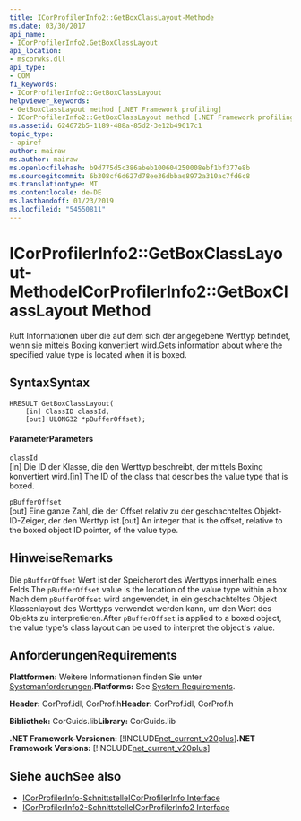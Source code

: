 ```yaml
---
title: ICorProfilerInfo2::GetBoxClassLayout-Methode
ms.date: 03/30/2017
api_name:
- ICorProfilerInfo2.GetBoxClassLayout
api_location:
- mscorwks.dll
api_type:
- COM
f1_keywords:
- ICorProfilerInfo2::GetBoxClassLayout
helpviewer_keywords:
- GetBoxClassLayout method [.NET Framework profiling]
- ICorProfilerInfo2::GetBoxClassLayout method [.NET Framework profiling]
ms.assetid: 624672b5-1189-488a-85d2-3e12b49617c1
topic_type:
- apiref
author: mairaw
ms.author: mairaw
ms.openlocfilehash: b9d775d5c386abeb100604250008ebf1bf377e8b
ms.sourcegitcommit: 6b308cf6d627d78ee36dbbae8972a310ac7fd6c8
ms.translationtype: MT
ms.contentlocale: de-DE
ms.lasthandoff: 01/23/2019
ms.locfileid: "54550811"
---
```

# <a name="icorprofilerinfo2getboxclasslayout-method"></a><span data-ttu-id="74f9c-102">ICorProfilerInfo2::GetBoxClassLayout-Methode</span><span class="sxs-lookup"><span data-stu-id="74f9c-102">ICorProfilerInfo2::GetBoxClassLayout Method</span></span>
<span data-ttu-id="74f9c-103">Ruft Informationen über die auf dem sich der angegebene Werttyp befindet, wenn sie mittels Boxing konvertiert wird.</span><span class="sxs-lookup"><span data-stu-id="74f9c-103">Gets information about where the specified value type is located when it is boxed.</span></span>  
  
## <a name="syntax"></a><span data-ttu-id="74f9c-104">Syntax</span><span class="sxs-lookup"><span data-stu-id="74f9c-104">Syntax</span></span>  
  
```  
HRESULT GetBoxClassLayout(  
    [in] ClassID classId,  
    [out] ULONG32 *pBufferOffset);  
```  
  
#### <a name="parameters"></a><span data-ttu-id="74f9c-105">Parameter</span><span class="sxs-lookup"><span data-stu-id="74f9c-105">Parameters</span></span>  
 `classId`  
 <span data-ttu-id="74f9c-106">[in] Die ID der Klasse, die den Werttyp beschreibt, der mittels Boxing konvertiert wird.</span><span class="sxs-lookup"><span data-stu-id="74f9c-106">[in] The ID of the class that describes the value type that is boxed.</span></span>  
  
 `pBufferOffset`  
 <span data-ttu-id="74f9c-107">[out] Eine ganze Zahl, die der Offset relativ zu der geschachteltes Objekt-ID-Zeiger, der den Werttyp ist.</span><span class="sxs-lookup"><span data-stu-id="74f9c-107">[out] An integer that is the offset, relative to the boxed object ID pointer, of the value type.</span></span>  
  
## <a name="remarks"></a><span data-ttu-id="74f9c-108">Hinweise</span><span class="sxs-lookup"><span data-stu-id="74f9c-108">Remarks</span></span>  
 <span data-ttu-id="74f9c-109">Die `pBufferOffset` Wert ist der Speicherort des Werttyps innerhalb eines Felds.</span><span class="sxs-lookup"><span data-stu-id="74f9c-109">The `pBufferOffset` value is the location of the value type within a box.</span></span> <span data-ttu-id="74f9c-110">Nach dem `pBufferOffset` wird angewendet, in ein geschachteltes Objekt Klassenlayout des Werttyps verwendet werden kann, um den Wert des Objekts zu interpretieren.</span><span class="sxs-lookup"><span data-stu-id="74f9c-110">After `pBufferOffset` is applied to a boxed object, the value type's class layout can be used to interpret the object's value.</span></span>  
  
## <a name="requirements"></a><span data-ttu-id="74f9c-111">Anforderungen</span><span class="sxs-lookup"><span data-stu-id="74f9c-111">Requirements</span></span>  
 <span data-ttu-id="74f9c-112">**Plattformen:** Weitere Informationen finden Sie unter [Systemanforderungen](../../../../docs/framework/get-started/system-requirements.md).</span><span class="sxs-lookup"><span data-stu-id="74f9c-112">**Platforms:** See [System Requirements](../../../../docs/framework/get-started/system-requirements.md).</span></span>  
  
 <span data-ttu-id="74f9c-113">**Header:** CorProf.idl, CorProf.h</span><span class="sxs-lookup"><span data-stu-id="74f9c-113">**Header:** CorProf.idl, CorProf.h</span></span>  
  
 <span data-ttu-id="74f9c-114">**Bibliothek:** CorGuids.lib</span><span class="sxs-lookup"><span data-stu-id="74f9c-114">**Library:** CorGuids.lib</span></span>  
  
 <span data-ttu-id="74f9c-115">**.NET Framework-Versionen:** [!INCLUDE[net_current_v20plus](../../../../includes/net-current-v20plus-md.md)]</span><span class="sxs-lookup"><span data-stu-id="74f9c-115">**.NET Framework Versions:** [!INCLUDE[net_current_v20plus](../../../../includes/net-current-v20plus-md.md)]</span></span>  
  
## <a name="see-also"></a><span data-ttu-id="74f9c-116">Siehe auch</span><span class="sxs-lookup"><span data-stu-id="74f9c-116">See also</span></span>
- [<span data-ttu-id="74f9c-117">ICorProfilerInfo-Schnittstelle</span><span class="sxs-lookup"><span data-stu-id="74f9c-117">ICorProfilerInfo Interface</span></span>](../../../../docs/framework/unmanaged-api/profiling/icorprofilerinfo-interface.md)
- [<span data-ttu-id="74f9c-118">ICorProfilerInfo2-Schnittstelle</span><span class="sxs-lookup"><span data-stu-id="74f9c-118">ICorProfilerInfo2 Interface</span></span>](../../../../docs/framework/unmanaged-api/profiling/icorprofilerinfo2-interface.md)
